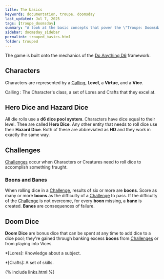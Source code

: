 ```yaml
---
title: The basics
keywords: documentation, troupe, doomsday
last_updated: Jul 7, 2025
tags: [troupe_doomsday]
summary: "A look at the basic concepts that power the \"Troupe: Doomsday\" tabletop role-playing game."
sidebar: doomsday_sidebar
permalink: trouped_basics.html
folder: trouped
---
```


The game is built onto the mechanics of the [Do Anything D6](dad6_overview.html) framework.

## Characters

Characters are represented by a [Calling](trouped_callings.html), **Level**, a **Virtue**, and a **Vice**.

Calling
: The Character's class, a set of Lores and Crafts that they excel at.

## Hero Dice and Hazard Dice

All die rolls use a **d6 dice pool system**. Characters have dice equal to their level. Thee are called **Hero Dice**. Any other entity that needs to roll dice use their **Hazard Dice**. Both of these are abbreviated as **HD** and they work in exactly the same way.

## Challenges

[Challenges](trouped_challenges.html) occur when Characters or Creatures need to roll dice to accomplish something fraught.

### Boons and Banes

When rolling dice in a [Challenge](trouped_challenges.html), results of six or more are **boons**. Score as many or more **boons** as the difficulty of a [Challenge](trouped_challenges.html) to pass. If the difficulty of the [Challenge](trouped_challenges.html) is not overcome, for every **boon** missing, a **bane** is created. **Banes** are consequences of failure.

## Doom Dice

**Doom Dice** are bonus dice that can be spent at any time to add dice to a dice pool; they're gained through banking excess **boons** from [Challenges](trouped_challenges.html) or from playing into Vices.

*[Lores]: Knowledge about a subject.

*[Crafts]: A set of skills.

{% include links.html %}
